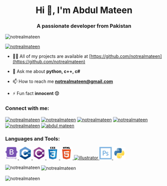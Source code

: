 <h1 align="center">Hi 👋, I'm Abdul Mateen</h1>
<h3 align="center">A passionate developer from Pakistan</h3>

<p align="left"> <img src="https://komarev.com/ghpvc/?username=notrealmateen&label=Profile%20views&color=0e75b6&style=flat" alt="notrealmateen" /> </p>

<p align="left"> <a href="https://twitter.com/notrealmateen" target="blank"><img src="https://img.shields.io/twitter/follow/notrealmateen?logo=twitter&style=for-the-badge" alt="notrealmateen" /></a> </p>

- 👨‍💻 All of my projects are available at [https://github.com/notrealmateen](https://github.com/notrealmateen)

- 💬 Ask me about **python, c++, c#**

- 📫 How to reach me **notrealmateen@gmail.com**

- ⚡ Fun fact **innocent 😗**

<h3 align="left">Connect with me:</h3>
<p align="left">
<a href="https://twitter.com/notrealmateen" target="blank"><img align="center" src="https://raw.githubusercontent.com/rahuldkjain/github-profile-readme-generator/master/src/images/icons/Social/twitter.svg" alt="notrealmateen" height="30" width="40" /></a>
<a href="https://linkedin.com/in/notrealmateen" target="blank"><img align="center" src="https://raw.githubusercontent.com/rahuldkjain/github-profile-readme-generator/master/src/images/icons/Social/linked-in-alt.svg" alt="notrealmateen" height="30" width="40" /></a>
<a href="https://stackoverflow.com/users/notrealmateen" target="blank"><img align="center" src="https://raw.githubusercontent.com/rahuldkjain/github-profile-readme-generator/master/src/images/icons/Social/stack-overflow.svg" alt="notrealmateen" height="30" width="40" /></a>
<a href="https://fb.com/notrealmateen" target="blank"><img align="center" src="https://raw.githubusercontent.com/rahuldkjain/github-profile-readme-generator/master/src/images/icons/Social/facebook.svg" alt="notrealmateen" height="30" width="40" /></a>
<a href="https://instagram.com/notrealmateen" target="blank"><img align="center" src="https://raw.githubusercontent.com/rahuldkjain/github-profile-readme-generator/master/src/images/icons/Social/instagram.svg" alt="notrealmateen" height="30" width="40" /></a>
<a href="https://www.youtube.com/c/abdul mateen" target="blank"><img align="center" src="https://raw.githubusercontent.com/rahuldkjain/github-profile-readme-generator/master/src/images/icons/Social/youtube.svg" alt="abdul mateen" height="30" width="40" /></a>
</p>

<h3 align="left">Languages and Tools:</h3>
<p align="left"> <a href="https://getbootstrap.com" target="_blank" rel="noreferrer"> <img src="https://raw.githubusercontent.com/devicons/devicon/master/icons/bootstrap/bootstrap-plain-wordmark.svg" alt="bootstrap" width="40" height="40"/> </a> <a href="https://www.w3schools.com/cpp/" target="_blank" rel="noreferrer"> <img src="https://raw.githubusercontent.com/devicons/devicon/master/icons/cplusplus/cplusplus-original.svg" alt="cplusplus" width="40" height="40"/> </a> <a href="https://www.w3schools.com/cs/" target="_blank" rel="noreferrer"> <img src="https://raw.githubusercontent.com/devicons/devicon/master/icons/csharp/csharp-original.svg" alt="csharp" width="40" height="40"/> </a> <a href="https://www.w3schools.com/css/" target="_blank" rel="noreferrer"> <img src="https://raw.githubusercontent.com/devicons/devicon/master/icons/css3/css3-original-wordmark.svg" alt="css3" width="40" height="40"/> </a> <a href="https://www.w3.org/html/" target="_blank" rel="noreferrer"> <img src="https://raw.githubusercontent.com/devicons/devicon/master/icons/html5/html5-original-wordmark.svg" alt="html5" width="40" height="40"/> </a> <a href="https://www.adobe.com/in/products/illustrator.html" target="_blank" rel="noreferrer"> <img src="https://www.vectorlogo.zone/logos/adobe_illustrator/adobe_illustrator-icon.svg" alt="illustrator" width="40" height="40"/> </a> <a href="https://www.photoshop.com/en" target="_blank" rel="noreferrer"> <img src="https://raw.githubusercontent.com/devicons/devicon/master/icons/photoshop/photoshop-line.svg" alt="photoshop" width="40" height="40"/> </a> <a href="https://www.python.org" target="_blank" rel="noreferrer"> <img src="https://raw.githubusercontent.com/devicons/devicon/master/icons/python/python-original.svg" alt="python" width="40" height="40"/> </a> </p>

<p><img align="left" src="https://github-readme-stats.vercel.app/api/top-langs?username=notrealmateen&show_icons=true&locale=en&layout=compact" alt="notrealmateen" /></p>

<p>&nbsp;<img align="center" src="https://github-readme-stats.vercel.app/api?username=notrealmateen&show_icons=true&locale=en" alt="notrealmateen" /></p>

<p><img align="center" src="https://github-readme-streak-stats.herokuapp.com/?user=notrealmateen&" alt="notrealmateen" /></p>
